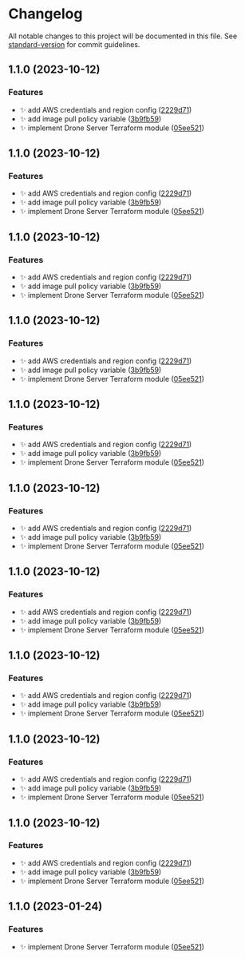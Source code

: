 # Changelog

All notable changes to this project will be documented in this file. See [standard-version](https://github.com/conventional-changelog/standard-version) for commit guidelines.

## 1.1.0 (2023-10-12)


### Features

* :sparkles: add AWS credentials and region config ([2229d71](https://gitea.ravianand.me/Dan6erbond/terraform-kubernetes-drone-server/commit/2229d719e7c72b32741199ffc6302e8457f13c69))
* :sparkles: add image pull policy variable ([3b9fb59](https://gitea.ravianand.me/Dan6erbond/terraform-kubernetes-drone-server/commit/3b9fb59f8cb30e481977229ce117aa5bdb8fe3a2))
* :sparkles: implement Drone Server Terraform module ([05ee521](https://gitea.ravianand.me/Dan6erbond/terraform-kubernetes-drone-server/commit/05ee5212124ac301d324e829de3f7ec4d21e5b41))

## 1.1.0 (2023-10-12)


### Features

* :sparkles: add AWS credentials and region config ([2229d71](https://gitea.ravianand.me/Dan6erbond/terraform-kubernetes-drone-server/commit/2229d719e7c72b32741199ffc6302e8457f13c69))
* :sparkles: add image pull policy variable ([3b9fb59](https://gitea.ravianand.me/Dan6erbond/terraform-kubernetes-drone-server/commit/3b9fb59f8cb30e481977229ce117aa5bdb8fe3a2))
* :sparkles: implement Drone Server Terraform module ([05ee521](https://gitea.ravianand.me/Dan6erbond/terraform-kubernetes-drone-server/commit/05ee5212124ac301d324e829de3f7ec4d21e5b41))

## 1.1.0 (2023-10-12)


### Features

* :sparkles: add AWS credentials and region config ([2229d71](https://gitea.ravianand.me/Dan6erbond/terraform-kubernetes-drone-server/commit/2229d719e7c72b32741199ffc6302e8457f13c69))
* :sparkles: add image pull policy variable ([3b9fb59](https://gitea.ravianand.me/Dan6erbond/terraform-kubernetes-drone-server/commit/3b9fb59f8cb30e481977229ce117aa5bdb8fe3a2))
* :sparkles: implement Drone Server Terraform module ([05ee521](https://gitea.ravianand.me/Dan6erbond/terraform-kubernetes-drone-server/commit/05ee5212124ac301d324e829de3f7ec4d21e5b41))

## 1.1.0 (2023-10-12)


### Features

* :sparkles: add AWS credentials and region config ([2229d71](https://gitea.ravianand.me/Dan6erbond/terraform-kubernetes-drone-server/commit/2229d719e7c72b32741199ffc6302e8457f13c69))
* :sparkles: add image pull policy variable ([3b9fb59](https://gitea.ravianand.me/Dan6erbond/terraform-kubernetes-drone-server/commit/3b9fb59f8cb30e481977229ce117aa5bdb8fe3a2))
* :sparkles: implement Drone Server Terraform module ([05ee521](https://gitea.ravianand.me/Dan6erbond/terraform-kubernetes-drone-server/commit/05ee5212124ac301d324e829de3f7ec4d21e5b41))

## 1.1.0 (2023-10-12)


### Features

* :sparkles: add AWS credentials and region config ([2229d71](https://gitea.ravianand.me/Dan6erbond/terraform-kubernetes-drone-server/commit/2229d719e7c72b32741199ffc6302e8457f13c69))
* :sparkles: add image pull policy variable ([3b9fb59](https://gitea.ravianand.me/Dan6erbond/terraform-kubernetes-drone-server/commit/3b9fb59f8cb30e481977229ce117aa5bdb8fe3a2))
* :sparkles: implement Drone Server Terraform module ([05ee521](https://gitea.ravianand.me/Dan6erbond/terraform-kubernetes-drone-server/commit/05ee5212124ac301d324e829de3f7ec4d21e5b41))

## 1.1.0 (2023-10-12)


### Features

* :sparkles: add AWS credentials and region config ([2229d71](https://gitea.ravianand.me/Dan6erbond/terraform-kubernetes-drone-server/commit/2229d719e7c72b32741199ffc6302e8457f13c69))
* :sparkles: add image pull policy variable ([3b9fb59](https://gitea.ravianand.me/Dan6erbond/terraform-kubernetes-drone-server/commit/3b9fb59f8cb30e481977229ce117aa5bdb8fe3a2))
* :sparkles: implement Drone Server Terraform module ([05ee521](https://gitea.ravianand.me/Dan6erbond/terraform-kubernetes-drone-server/commit/05ee5212124ac301d324e829de3f7ec4d21e5b41))

## 1.1.0 (2023-10-12)


### Features

* :sparkles: add AWS credentials and region config ([2229d71](https://gitea.ravianand.me/Dan6erbond/terraform-kubernetes-drone-server/commit/2229d719e7c72b32741199ffc6302e8457f13c69))
* :sparkles: add image pull policy variable ([3b9fb59](https://gitea.ravianand.me/Dan6erbond/terraform-kubernetes-drone-server/commit/3b9fb59f8cb30e481977229ce117aa5bdb8fe3a2))
* :sparkles: implement Drone Server Terraform module ([05ee521](https://gitea.ravianand.me/Dan6erbond/terraform-kubernetes-drone-server/commit/05ee5212124ac301d324e829de3f7ec4d21e5b41))

## 1.1.0 (2023-10-12)


### Features

* :sparkles: add AWS credentials and region config ([2229d71](https://gitea.ravianand.me/Dan6erbond/terraform-kubernetes-drone-server/commit/2229d719e7c72b32741199ffc6302e8457f13c69))
* :sparkles: add image pull policy variable ([3b9fb59](https://gitea.ravianand.me/Dan6erbond/terraform-kubernetes-drone-server/commit/3b9fb59f8cb30e481977229ce117aa5bdb8fe3a2))
* :sparkles: implement Drone Server Terraform module ([05ee521](https://gitea.ravianand.me/Dan6erbond/terraform-kubernetes-drone-server/commit/05ee5212124ac301d324e829de3f7ec4d21e5b41))

## 1.1.0 (2023-10-12)


### Features

* :sparkles: add AWS credentials and region config ([2229d71](https://gitea.ravianand.me/Dan6erbond/terraform-kubernetes-drone-server/commit/2229d719e7c72b32741199ffc6302e8457f13c69))
* :sparkles: add image pull policy variable ([3b9fb59](https://gitea.ravianand.me/Dan6erbond/terraform-kubernetes-drone-server/commit/3b9fb59f8cb30e481977229ce117aa5bdb8fe3a2))
* :sparkles: implement Drone Server Terraform module ([05ee521](https://gitea.ravianand.me/Dan6erbond/terraform-kubernetes-drone-server/commit/05ee5212124ac301d324e829de3f7ec4d21e5b41))

## 1.1.0 (2023-10-12)


### Features

* :sparkles: add AWS credentials and region config ([2229d71](https://gitea.ravianand.me/Dan6erbond/terraform-kubernetes-drone-server/commit/2229d719e7c72b32741199ffc6302e8457f13c69))
* :sparkles: add image pull policy variable ([3b9fb59](https://gitea.ravianand.me/Dan6erbond/terraform-kubernetes-drone-server/commit/3b9fb59f8cb30e481977229ce117aa5bdb8fe3a2))
* :sparkles: implement Drone Server Terraform module ([05ee521](https://gitea.ravianand.me/Dan6erbond/terraform-kubernetes-drone-server/commit/05ee5212124ac301d324e829de3f7ec4d21e5b41))

## 1.1.0 (2023-01-24)


### Features

* :sparkles: implement Drone Server Terraform module ([05ee521](https://gitea.ravianand.me/Dan6erbond/terraform-kubernetes-drone-server/commit/05ee5212124ac301d324e829de3f7ec4d21e5b41))

